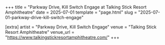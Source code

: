 +++
title = "Parkway Drive, Kill Switch Engage at Talking Stick Resort Amphitheatre"
date = 2025-07-01
template = "page.html"
slug = "2025-07-01-parkway-drive-kill-switch-engage"

[extra]
artist = "Parkway Drive, Kill Switch Engage"
venue = "Talking Stick Resort Amphitheatre"
venue_url = "https://www.talkingstickresortamphitheatre.com/"
+++
